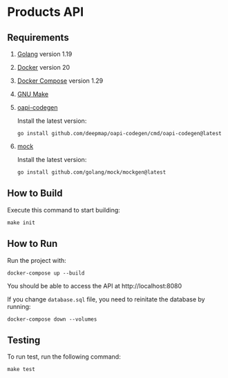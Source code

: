 # Products API

## Requirements

1. [Golang](https://golang.org/doc/install) version 1.19
2. [Docker](https://docs.docker.com/get-docker/) version 20
3. [Docker Compose](https://docs.docker.com/compose/install/) version 1.29
4. [GNU Make](https://www.gnu.org/software/make/)
5. [oapi-codegen](https://github.com/deepmap/oapi-codegen)

   Install the latest version:

   ```
   go install github.com/deepmap/oapi-codegen/cmd/oapi-codegen@latest
   ```

6. [mock](https://github.com/golang/mock)

   Install the latest version:

   ```
   go install github.com/golang/mock/mockgen@latest
   ```

## How to Build

Execute this command to start building:

```
make init
```

## How to Run

Run the project with:

```
docker-compose up --build
```

You should be able to access the API at http://localhost:8080

If you change `database.sql` file, you need to reinitate the database by running:

```
docker-compose down --volumes
```

## Testing

To run test, run the following command:

```
make test
```
